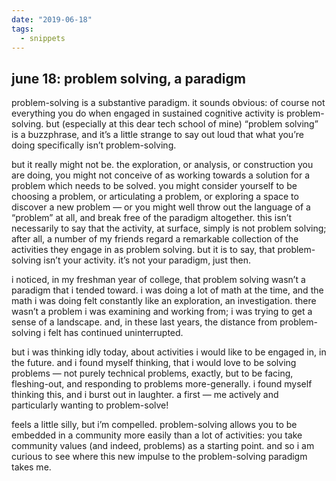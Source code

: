 ```yaml
---
date: "2019-06-18"
tags:
  - snippets
---
```

## june 18: problem solving, a paradigm

problem-solving is a substantive paradigm. it sounds obvious: of course not everything you do when engaged in sustained cognitive activity is problem-solving. but (especially at this dear tech school of mine) “problem solving” is a buzzphrase, and it’s a little strange to say out loud that what you’re doing specifically isn’t problem-solving.

but it really might not be. the exploration, or analysis, or construction you are doing, you might not conceive of as working towards a solution for a problem which needs to be solved. you might consider yourself to be choosing a problem, or articulating a problem, or exploring a space to discover a new problem — or you might well throw out the language of a “problem” at all, and break free of the paradigm altogether. this isn’t necessarily to say that the activity, at surface, simply is not problem solving; after all, a number of my friends regard a remarkable collection of the activities they engage in as problem solving. but it is to say, that problem-solving isn’t your activity. it’s not your paradigm, just then.

i noticed, in my freshman year of college, that problem solving wasn’t a paradigm that i tended toward. i was doing a lot of math at the time, and the math i was doing felt constantly like an exploration, an investigation. there wasn’t a problem i was examining and working from; i was trying to get a sense of a landscape. and, in these last years, the distance from problem-solving i felt has continued uninterrupted.

but i was thinking idly today, about activities i would like to be engaged in, in the future. and i found myself thinking, that i would love to be solving problems — not purely technical problems, exactly, but to be facing, fleshing-out, and responding to problems more-generally. i found myself thinking this, and i burst out in laughter. a first — me actively and particularly wanting to problem-solve!

feels a little silly, but i’m compelled. problem-solving allows you to be embedded in a community more easily than a lot of activities: you take community values (and indeed, problems) as a starting point. and so i am curious to see where this new impulse to the problem-solving paradigm takes me.
